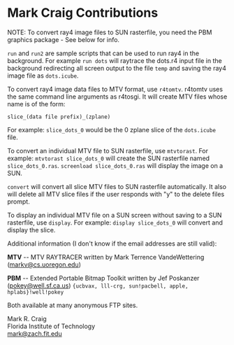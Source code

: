 Mark Craig Contributions
====================================================================================================

NOTE: To convert ray4 image files to SUN rasterfile, you need the PBM graphics package - See below
for info.

`run` and `run2` are sample scripts that can be used to run ray4 in the background. For example
`run dots` will raytrace the dots.r4 input file in the background redirecting all screen output to
the file `temp` and saving the ray4 image file as `dots.icube`.

To convert ray4 image data files to MTV format, use `r4tomtv`. r4tomtv uses the same command line
arguments as r4tosgi. It will create MTV files whose name is of the form:

    slice_(data file prefix)_(zplane)

For example: `slice_dots_0` would be the 0 zplane slice of the `dots.icube` file.

To convert an individual MTV file to SUN rasterfile, use `mtvtorast`. For example: `mtvtorast
slice_dots_0` will create the SUN rasterfile named `slice_dots_0.ras`. `screenload slice_dots_0.ras`
will display the image on a SUN.

`convert` will convert all slice MTV files to SUN rasterfile automatically. It also will delete all
MTV slice files if the user responds with "y" to the delete files prompt.

To display an individual MTV file on a SUN screen without saving to a SUN rasterfile, use `display`.
For example: `display slice_dots_0` will convert and display the slice.

Additional information (I don't know if the email addresses are still valid):

**MTV** --
  MTV RAYTRACER written by Mark Terrence VandeWettering (markv@cs.uoregon.edu)

**PBM** --
  Extended Portable Bitmap Toolkit written by Jef Poskanzer (pokey@well.sf.ca.us)
  `{ucbvax, lll-crg, sun!pacbell, apple, hplabs}!well!pokey`

Both available at many anonymous FTP sites.

Mark R. Craig
<br>Florida Institute of Technology
<br>mark@zach.fit.edu
